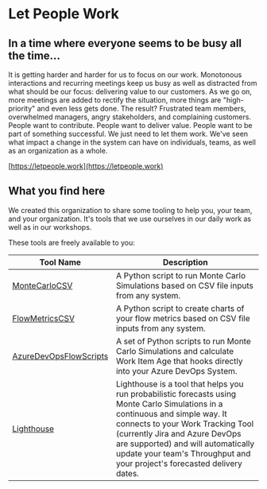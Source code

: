 # Let People Work

## In a time where everyone seems to be busy all the time...
It is getting harder and harder for us to focus on our work. Monotonous interactions and recurring meetings keep us busy as well as distracted from what should be our focus: delivering value to our customers.
As we go on, more meetings are added to rectify the situation, more things are "high-priority" and even less gets done.
The result? Frustrated team members, overwhelmed managers, angry stakeholders, and complaining customers.
People want to contribute. People want to deliver value. People want to be part of something successful. We just need to let them work.
We've seen what impact a change in the system can have on individuals, teams, as well as an organization as a whole. 

[https://letpeople.work](https://letpeople.work)

## What you find here
We created this organization to share some tooling to help you, your team, and your organization.
It's tools that we use ourselves in our daily work as well as in our workshops.

These tools are freely available to you:

| Tool Name | Description |
| --------- | --------- |
| [MonteCarloCSV](https://github.com/LetPeopleWork/MonteCarloCSV) | A Python script to run Monte Carlo Simulations based on CSV file inputs from any system. |
| [FlowMetricsCSV](https://github.com/LetPeopleWork/FlowMetricsCSV) | A Python script to create charts of your flow metrics based on CSV file inputs from any system. |
| [AzureDevOpsFlowScripts](https://github.com/LetPeopleWork/AzureDevOpsFlowScripts) | A set of Python scripts to run Monte Carlo Simulations and calculate Work Item Age that hooks directly into your Azure DevOps System. |
| [Lighthouse](https://github.com/LetPeopleWork/Lighthouse) | Lighthouse is a tool that helps you run probabilistic forecasts using Monte Carlo Simulations in a continuous and simple way. It connects to your Work Tracking Tool (currently Jira and Azure DevOps are supported) and will automatically update your team's Throughput and your project's forecasted delivery dates. |
